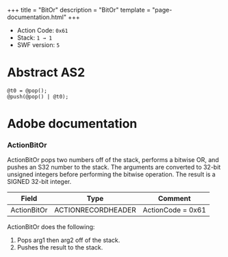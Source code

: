 +++
title = "BitOr"
description = "BitOr"
template = "page-documentation.html"
+++

- Action Code: `0x61`
- Stack: `1 → 1`
- SWF version: `5`

# Abstract AS2

```
@t0 = @pop();
@push(@pop() | @t0);
```

# Adobe documentation

### ActionBitOr

ActionBitOr pops two numbers off of the stack, performs a bitwise OR, and pushes an S32 number to the stack.
The arguments are converted to 32-bit unsigned integers before performing the bitwise operation. The result is
a SIGNED 32-bit integer.

| Field             | Type               | Comment                        |
|-------------------|--------------------|--------------------------------|
| ActionBitOr       | ACTIONRECORDHEADER | ActionCode = 0x61              |

ActionBitOr does the following:
1. Pops arg1 then arg2 off of the stack.
2. Pushes the result to the stack.
